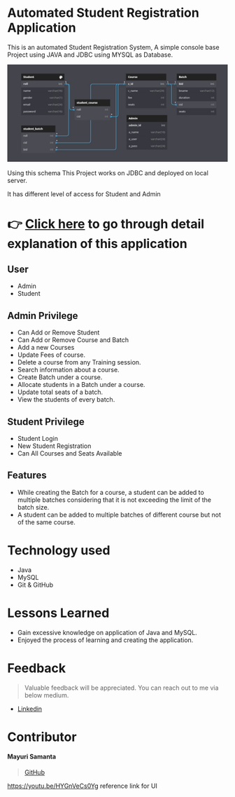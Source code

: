 

# Automated Student Registration Application

This is an automated Student Registration System, A simple console base Project using JAVA and JDBC using MYSQL as Database.

  ![DB_Schema](https://raw.githubusercontent.com/Piyushfromit/Student_Registration_Application/main/sms_schema.jpg) 

Using this schema
This Project works on JDBC and deployed on local server.

It has different level of access for Student and Admin

# 👉 [Click here](https://drive.google.com/file/d/1FmEfpLvEkz7O0fGPT_q3aG2oiyxqsX2r/view?usp=share_link) to go through detail explanation of this application 

## User
- Admin
- Student

## Admin Privilege
- Can Add or Remove Student
- Can Add or Remove Course and Batch
- Add a new Courses
- Update Fees of course.
- Delete  a course from any Training session.
- Search information about a course.
- Create Batch under a course.
- Allocate students in a Batch under a course.
- Update total seats of a batch.
- View the students of every batch. 


## Student Privilege
- Student Login
- New Student Registration
- Can All Courses and Seats Available

## Features
- While creating the Batch for a course, a student can be added to multiple batches considering that it is not exceeding the limit of the batch size.
- A student can be added to multiple batches of different course but not of the same course.

# Technology used 

- Java
- MySQL
- Git & GitHub

# Lessons Learned

- Gain excessive knowledge on application of Java and MySQL.
- Enjoyed the process of learning and creating the application.

# Feedback
> Valuable feedback will be appreciated.
> You can reach out to me via below medium.

- [Linkedin](https://www.linkedin.com/in/piyushfromit/)
# Contributor
#### Mayuri Samanta
>[GitHub](https://github.com/piyushfromit)

https://youtu.be/HYGnVeCs0Yg    reference link for UI
